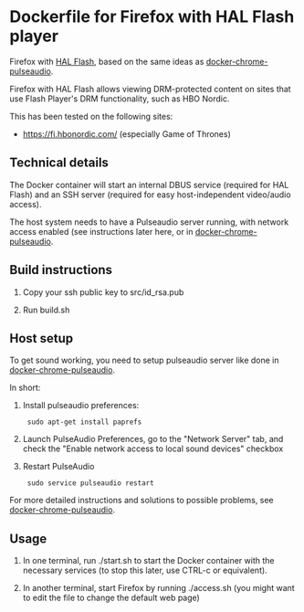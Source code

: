 # Dockerfile for Firefox with HAL Flash player

Firefox with [HAL Flash](https://launchpad.net/~mjblenner/+archive/ubuntu/hal-flash), based on the same ideas as [docker-chrome-pulseaudio](https://github.com/jlund/docker-chrome-pulseaudio).

Firefox with HAL Flash allows viewing DRM-protected content on sites that use Flash Player's DRM functionality, such as HBO Nordic.

This has been tested on the following sites:

- https://fi.hbonordic.com/ (especially Game of Thrones)

## Technical details

The Docker container will start an internal DBUS service (required for HAL Flash) and an SSH server (required for easy host-independent video/audio access).

The host system needs to have a Pulseaudio server running, with network access enabled (see instructions later here, or in [docker-chrome-pulseaudio](https://github.com/jlund/docker-chrome-pulseaudio).

## Build instructions

1. Copy your ssh public key to src/id_rsa.pub

2. Run build.sh

## Host setup

To get sound working, you need to setup pulseaudio server like done in [docker-chrome-pulseaudio](https://github.com/jlund/docker-chrome-pulseaudio).

In short:

1. Install pulseaudio preferences:

        sudo apt-get install paprefs

2. Launch PulseAudio Preferences, go to the "Network Server" tab, and check the "Enable network access to local sound devices" checkbox

3. Restart PulseAudio

        sudo service pulseaudio restart

For more detailed instructions and solutions to possible problems, see [docker-chrome-pulseaudio](https://github.com/jlund/docker-chrome-pulseaudio).

## Usage

1. In one terminal, run ./start.sh to start the Docker container with the necessary services (to stop this later, use CTRL-c or equivalent).

2. In another terminal, start Firefox by running ./access.sh (you might want to edit the file to change the default web page)
